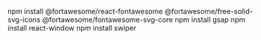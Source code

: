 npm install @fortawesome/react-fontawesome @fortawesome/free-solid-svg-icons @fortawesome/fontawesome-svg-core
npm install gsap
npm install react-window
npm install swiper